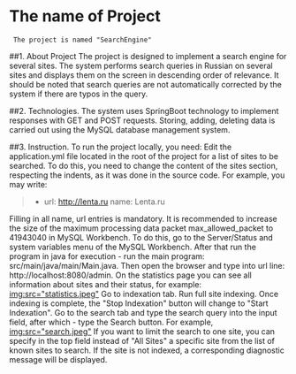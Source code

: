 # The name of Project
     The project is named "SearchEngine"
 ##1. About Project
        	The project is designed to implement a search engine for several sites. The system performs search queries in Russian on several sites and displays them on the screen in descending order of relevance. It should be noted that search queries are not automatically corrected by the system if there are typos in the query.

 ##2. Technologies. 
		The system uses SpringBoot technology to implement responses with GET and POST requests. Storing, adding, deleting data is carried out using the MySQL database management system.

 ##3. Instruction.
		To run the project locally, you need: Edit the application.yml file located in the root of the project for a list of sites to be searched. To do this, you need to change the content of the sites section, respecting the indents, as it was done in the source code. For example, you may write:

> - url: http://lenta.ru
> name: Lenta.ru

 Filling in all name, url entries is mandatory. It is recommended to increase the size of the maximum processing data packet max_allowed_packet to 41943040 in MySQL Workbench. To do this, go to the Server/Status and system variables menu of the MySQL Workbench. After that run the program in java for execution - run the main program: src/main/java/main/Main.java. Then open the browser and type into url line: http://localhost:8080/admin. On the statistics page you can see all information about sites and their status, for example:
<img:src="statistics.jpeg">
 Go to indexation tab. Run full site indexing. Once indexing is complete, the "Stop Indexation" button will change to "Start Indexation". Go to the search tab and type the search query into the input field, after which - type the Search button. For example,
<img:src="search.jpeg">
 If you want to limit the search to one site, you can specify in the top field instead of "All Sites" a specific site from the list of known sites to search. If the site is not indexed, a corresponding diagnostic message will be displayed.